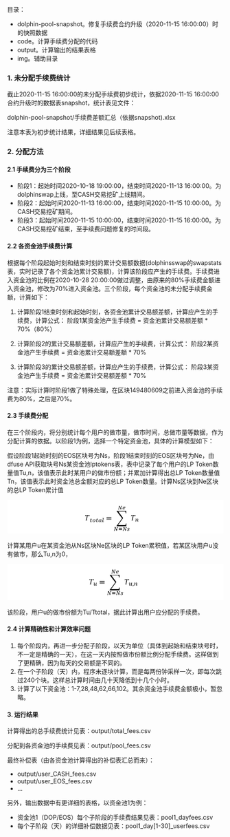 

目录：

- dolphin-pool-snapshot。修复手续费合约升级（2020-11-15 16:00:00）时的快照数据
- code。计算手续费分配的代码
- output。计算输出的结果表格
- img。辅助目录

### 1. 未分配手续费统计

截止2020-11-15 16:00:00的未分配手续费初步统计，依据2020-11-15 16:00:00合约升级时的数据表snapshot，统计表见文件：

dolphin-pool-snapshot/手续费差额汇总（依据snapshot).xlsx

注意本表为初步统计结果，详细结果见后续表格。

### 2. 分配方法

#### 2.1 手续费分为三个阶段

- 阶段1：起始时间2020-10-18 19:00:00，结束时间2020-11-13 16:00:00。为dolphinswap上线，至CASH交易挖矿上线期间。
- 阶段2：起始时间2020-11-13 16:00:00，结束时间2020-11-15 10:00:00。为CASH交易挖矿期间。
- 阶段3：起始时间2020-11-15 10:00:00，结束时间2020-11-15 16:00:00。为CASH交易挖矿结束，至手续费问题修复的时间段。

#### 2.2 各资金池手续费计算

根据每个阶段起始时刻和结束时刻的累计交易额数据(dolphinsswap的swapstats表，实时记录了各个资金池累计交易额)，计算该阶段应产生的手续费。手续费进入资金池的比例在2020-10-28 20:00:00做过调整，由原来的80%手续费金额进入资金池，修改为70%进入资金池。三个阶段，每个资金池的未分配手续费金额，计算如下：

1. 计算阶段1结束时刻和起始时刻，各资金池累计交易额差额，计算应产生的手续费，计算公式：
阶段1某资金池产生手续费 = 资金池累计交易额差额 * 70%（80%）

1. 计算阶段2的累计交易额差额，计算应产生的手续费，计算公式：
    阶段2某资金池产生手续费 = 资金池累计交易额差额 * 70%
2. 计算阶段3的累计交易额差额，计算应产生的手续费，计算公式：
    阶段3某资金池产生手续费 = 资金池累计交易额差额 * 70%

注意：实际计算时阶段1做了特殊处理，在区块149480609之前进入资金池的手续费为80%，之后是70%。

#### 2.3 手续费分配

在三个阶段内，将分别统计每个用户的做市量，做市时间，总做市量等数据，作为分配计算的依据。以阶段1为例，选择一个特定资金池，具体的计算模型如下：

假设阶段1起始时刻的EOS区块号为Ns，阶段1结束时刻的EOS区块号为Ne，由dfuse API获取块号Ns某资金池lptokens表，表中记录了每个用户的LP Token数量值Tu,n，该值表示此时某用户的做市份额；并累加计算得出总LP Token数量值Tn，该值表示此时资金池总金额对应的总LP Token数量。计算Ns区块到Ne区块的总LP Token累计值

![](img\f1.png)

计算某用户u在某资金池从Ns区块Ne区块的LP Token累积值，若某区块用户u没有做市，那么Tu,n为0，

![](img\f2.png)

该阶段，用户u的做市份额为Tu/Ttotal，据此计算出用户应分配的手续费。

#### 2.4 计算精确性和计算效率问题

1. 每个阶段内，再进一步分配子阶段，以天为单位（具体到起始和结束块号时，不一定是精确的一天），在这一天内按照做市份额比例分配手续费。这样做到了更精确，因为每天的交易额是不同的。
2. 在一个子阶段（天）内，程序未逐块计算，而是每两份钟采样一次，即每次跳过240个块。这样总计算时间由几十天降低到十几个小时。
3. 计算了以下资金池：1-7,28,48,62,66,102。其余资金池手续费金额极小，暂忽略。

#### 3. 运行结果

计算得出的总手续费统计见表：output/total_fees.csv

分配到各资金池的手续费见表：output/pool_fees.csv

最终补偿表（由各资金池计算得出的补偿表汇总而来）：

- output/user_CASH_fees.csv
- output/user_EOS_fees.csv
- ...



另外，输出数据中有更详细的表格，以资金池1为例：

- 资金池1（DOP/EOS）每个子阶段的手续费结果见表：pool1_dayfees.csv
- 每个子阶段（天）的详细补偿数据见表：pool1_day[1-30]_userfees.csv
